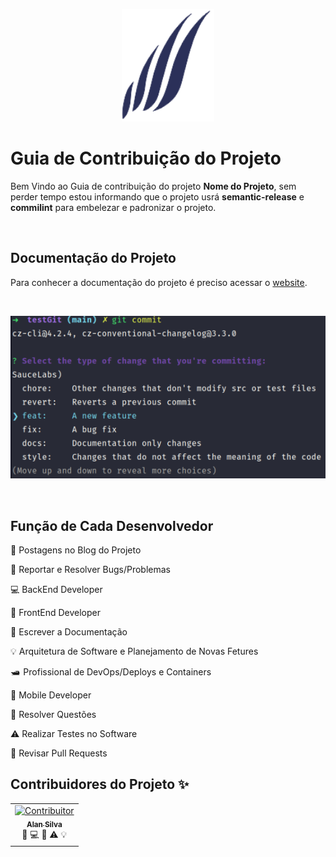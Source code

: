 <p align="center">
  <a href="https://github.com/alansilvacode">
    <img src="./images/asa.png" height="180">
  </a>
</p>

# Guia de Contribuição do Projeto

Bem Vindo ao Guia de contribuição do projeto **Nome do Projeto**, sem perder tempo estou informando que o projeto usrá **semantic-release** e **commilint** para embelezar e padronizar o projeto.

<br />

## Documentação do Projeto
Para conhecer a documentação do projeto é preciso acessar o [website](https://github.com/alansilvacode).

<br />

![Commits](./images/commits.png)

<br />

## Função de Cada Desenvolvedor

<p title="Posts no Blog">📝 Postagens no Blog do Projeto</p>
<p title="Reportar e Resolver Bugs">🐛 Reportar e Resolver Bugs/Problemas</p>
<p title="BackEnd Developer">💻 BackEnd Developer</p>
<p title="FrontEnd Developer">🎨 FrontEnd Developer</p>
<p title="Documentação">📖 Escrever a Documentação</p>
<p title="Arquitetura e Novas Fetures">💡 Arquitetura de Software e Planejamento de Novas Fetures</p>
<p title="DevOps">🛥️  Profissional de DevOps/Deploys e Containers</p>
<p title="Mobile Developer">📱 Mobile Developer </p>
<p title="Resolver Questões">💬 Resolver Questões</p>
<p title="Realizar Testes">⚠️ Realizar Testes no Software</p>
<p title="Revisar PRs">👀 Revisar Pull Requests</p>

## Contribuidores do Projeto ✨

<table>
  <tr>
    <td align="center">
      <a href="https://edent.github.io/github_id/#126093767">
        <img src="https://avatars.githubusercontent.com/u/126093767" width="100px;" alt="Contribuitor" title="CTO Asa Soluções and Developer BackEnd" />
        <br />
        <sub>
          <b>Alan Silva</b>
        </sub>
      </a>
      <br />
      <a title="Reportar e Resolver Bugs">🐛</a>
      <a title="BackEnd Developer">💻</a>
      <a title="Revisar PRs">👀</a>
      <a title="Realizar Testes">⚠️</a>
      <a title="Arquitetura e Novas Fetures">💡</a>
    </td>
  </tr>
</table>
